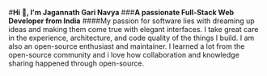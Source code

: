 #**Hi 👋, I'm Jagannath Gari Navya**
###**A passionate Full-Stack Web Developer from India**
####My passion for software lies with dreaming up ideas and making them come true with elegant interfaces. I take great care in the experience, architecture, and code quality of the things I build. I am also an open-source enthusiast and maintainer. I learned a lot from the open-source community and i love how collaboration and knowledge sharing happened through open-source.



